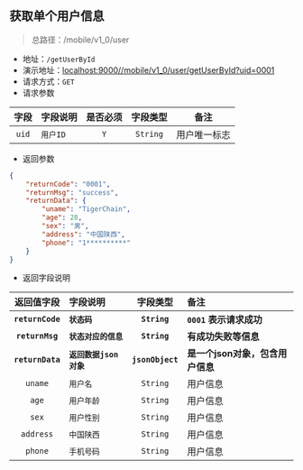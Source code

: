 ## 获取单个用户信息

> 总路径：/mobile/v1_0/user

- 地址：`/getUserById`
- 演示地址：[localhost:9000//mobile/v1_0/user/getUserById?uid=0001](localhost:9000//mobile/v1_0/user/getUserById?uid=0001)
- 请求方式：`GET`
- 请求参数


|字段|字段说明|是否必须|字段类型|备注|
|:-:|---|:-:|:-:|---|
| `uid` |`用户ID`|`Y`|`String`|用户唯一标志|

- 返回参数 

``` json
{
    "returnCode": "0001",
    "returnMsg": "success",
    "returnData": {
        "uname": "TigerChain",
        "age": 28,
        "sex": "男",
        "address": "中国陕西",
        "phone": "1**********"
    }
}
```

- 返回字段说明

|    返回值字段    | 字段说明               |     字段类型     | 备注                             |
| :--------------: | :--------------------- | :--------------: | :------------------------------- |
| **`returnCode`** | **`状态码`**           |   **`String`**   | **`0001` 表示请求成功**          |
| **`returnMsg`**  | **`状态对应的信息`**   |   **`String`**   | **有成功失败等信息**             |
| **`returnData`** | **`返回数据json对象`** | **`jsonObject`** |**是一个json对象，包含用户信息** |
|     `uname`      | `用户名`               |     `String`     | 用户信息                           |
|      `age`       | `用户年龄`             |     `String`     | 用户信息 |
|      `sex`       | `用户性别`             |     `String`     | 用户信息 |
|    `address`     | `中国陕西`             |     `String`     | 用户信息 |
|     `phone`      | `手机号码`             |     `String`     | 用户信息 |

